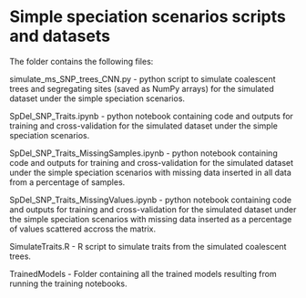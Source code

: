 # **Simple speciation scenarios scripts and datasets**
The folder contains the following files:

simulate_ms_SNP_trees_CNN.py - python script to simulate coalescent trees and segregating sites (saved as NumPy arrays)
for the simulated dataset under the simple speciation scenarios.

SpDel_SNP_Traits.ipynb -  python notebook containing code and outputs for training and cross-validation 
for the simulated dataset under the simple speciation scenarios.

SpDel_SNP_Traits_MissingSamples.ipynb - python notebook containing code and outputs for training and cross-validation 
for the simulated dataset under the simple speciation scenarios with missing data inserted in all data from a percentage of samples.

SpDel_SNP_Traits_MissingValues.ipynb - python notebook containing code and outputs for training and cross-validation 
for the simulated dataset under the simple speciation scenarios with missing data inserted as a percentage of values scattered accross the matrix.

SimulateTraits.R - R script to simulate traits from the simulated coalescent trees.

TrainedModels - Folder containing all the trained models resulting from running the training notebooks.
